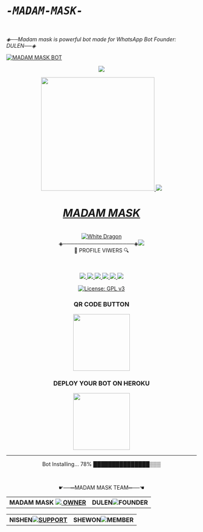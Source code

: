 # <b><tt><i>-MADAM-MASK-</i></b></tt>
<br>

<i>◈──Madam mask is powerful bot made for WhatsApp Bot Founder: DULEN──◈</i>
<br>

<a href="https://github.com/DULEYAOFFICIAL/-MADAM-MASK-">![MADAM MASK BOT](https://img.shields.io/badge/MADAM%20MASK-Bot-52b5f7?style=for-the-badge&logo=discord%20alexa&logowhite=white)
<div align="center">  
<img src= "https://camo.githubusercontent.com/71b837571c48af3aa60a73dbc9d5936aa359d78efbfa8a6743cbbbc16b80ef4d/68747470733a2f2f63646e2e646973636f72646170702e636f6d2f6174746163686d656e74732f3830353930323039333930363630383138362f3830353931333937323533353539303932322f74656e6f722e676966"/>
</p>
<div align="center">
  <img src="https://i.ibb.co/qjYCdCb/20220218-091104.jpg" width="300" height="300">  
<img src= "https://camo.githubusercontent.com/71b837571c48af3aa60a73dbc9d5936aa359d78efbfa8a6743cbbbc16b80ef4d/68747470733a2f2f63646e2e646973636f72646170702e636f6d2f6174746163686d656e74732f3830353930323039333930363630383138362f3830353931333937323533353539303932322f74656e6f722e676966"/>
</p> 
 <h1><b><i>MADAM MASK</i></b></h1>

<br>
<img title="White Dragon" src="https://img.shields.io/badge/☛ BUILD BY DULEN ☚-dqz/JulieMwol?color=black&style=for-the-badge&logo=github"></a>
<br><div algin="center">◈───────────────────◈<img src=
      "https://profile-counter.glitch.me/-MADAM-MASK-/count.svg" /><br> 🔎 PROFILE VIWERS 🔍</div>
<p align="center">
<br>
<div align="center">
<a href="http://wa.me//94785352921"><img src="https://img.shields.io/badge/OWNER-WhatsApp-green">
<a href="https://t.me/dulensathsara"><img src="https://img.shields.io/badge/OWNER-Telegram-blue">
<a href="https://vt.tiktok.com/ZSeoDyJKp/"><img src="https://img.shields.io/badge/OWNER-TIK TOK-pink">
<a href="https://github.com/DULEYAOFFICIAL/-MADAM-MASK-/issues?q=is%3Aopen+is%3Aissue"><img src="https://img.shields.io/github/issues/DULEYAOFFICIAL/-MADAM-MASK-.svg">
<a href="https://github.com/DULEYAOFFICIAL/-MADAM-MASK-/issues?q=is%3Aissue+is%3Aclosed"><img src="https://img.shields.io/github/issues-closed/DULEYAOFFICIAL/-MADAM-MASK-.svg">
<a href="https://github.com/DULEYAOFFICIAL/-MADAM-MASK-/blob/main/README.md"><img src="https://badge-size.herokuapp.com/DULEYAOFFICIAL/-MADAM-MASK-/main/README.md">

[![License: GPL v3](https://img.shields.io/badge/License-GPLv3-blue.svg)](https://www.gnu.org/licenses/gpl-3.0)
 
 
### QR CODE BUTTON
<div align="center"><a href="https://replit.com/@dulensathsara/MADAM-MASK-QR-CODE-1?v=1">    <img src="https://i.ibb.co/c3RBmPG/20220219-221409.jpg" width="150" ></a></div>


### <b>DEPLOY YOUR BOT ON HEROKU</b>
<a href="https://heroku.com/deploy?template=https://github.com/DULEYAOFFICIAL/-MADAM-MASK-"><img src="https://i.ibb.co/D4XTPbM/heroku.png" width="150" ></a></div>

----

  
 

Bot Installing... 78%
███████████████▒▒▒

<br>
     
☛──═MADAM MASK TEAM═──☚                
<table><tr><th>MADAM MASK <a href="https://github.com/DULEYAOFFICIAL"><img src="https://i.ibb.co/qWwHM89/IMG-20220216-203901-141.jpg"> OWNER</a></div></th><th>DULEN<img src="https://i.ibb.co/f46K8NZ/20220302-105512.jpg">FOUNDER </th></tr><table><tr><th>NISHEN<a href="https://github.com/NishNishendanidu"><img src="https://i.ibb.co/gzJdhFd/IMG-20220310-WA0012.jpg">SUPPORT</th><th>SHEWON<img src="https://i.ibb.co/vvB7w8J/IMG-20220310-WA0054.jpg">MEMBER</table></th></tr>

